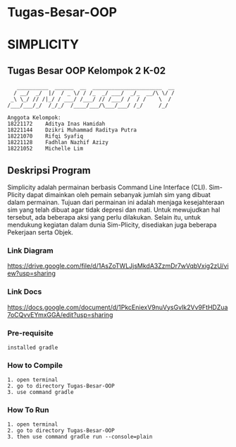 # __Tugas-Besar-OOP__ 
# __SIMPLICITY__

## **Tugas Besar OOP Kelompok 2 K-02**
```
   __________  ______  __  ______________________  __
  / __/  _/  |/  / _ \/ / /_  _/ ___/  _/_  __/\ \/ /
 _\ \_/ // /|_/ / ___/ /___/ // /___/ /  / /    \  /
/___/___/_/  /_/_/  /____/___/\___/___/ /_/     /_/

Anggota Kelompok:
18221172	Aditya Inas Hamidah
18221144	Dzikri Muhammad Raditya Putra
18221070	Rifqi Syafiq
18221128	Fadhlan Nazhif Azizy
18221052	Michelle Lim
```

## __Deskripsi Program__
Simplicity adalah permainan berbasis Command Line Interface (CLI). Sim-Plicity dapat dimainkan oleh pemain sebanyak jumlah sim yang dibuat dalam permainan. Tujuan dari permainan ini adalah menjaga kesejahteraan sim yang telah dibuat agar tidak depresi dan mati. Untuk mewujudkan hal tersebut, ada beberapa aksi yang perlu dilakukan. Selain itu, untuk mendukung kegiatan dalam dunia Sim-Plicity, disediakan juga beberapa Pekerjaan serta Objek.


### __Link Diagram__ 

<https://drive.google.com/file/d/1AsZoTWLJjsMkdA3ZzmDr7wVqbVxig2zU/view?usp=sharing>

### __Link Docs__

<https://docs.google.com/document/d/1PkcEniexV9nuVysGvIk2Vv9FtHDZua7oCQvvEYmxGGA/edit?usp=sharing>

### __Pre-requisite__
```
installed gradle
```

### __How to Compile__ 
```
1. open terminal 
2. go to directory Tugas-Besar-OOP 
3. use command gradle
```
### __How To Run__ 
```
1. open terminal 
2. go to directory Tugas-Besar-OOP 
3. then use command gradle run --console=plain
```
